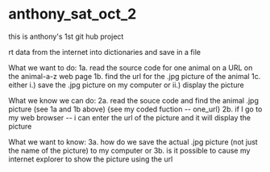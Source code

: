 # anthony_sat_oct_2
this is anthony's 1st git hub project

rt data from the internet into dictionaries and save in a file


 What we want to do:
     1a. read the source code for one animal on a URL on the animal-a-z web page
     1b. find the url for the .jpg picture of the animal
     1c. either i.) save the .jpg picture on my computer or
              ii.) display the picture
              
 What we know we can do:
     2a. read the souce code and find the animal .jpg picture (see 1a and 1b above) {see my coded fuction -- one_url}
     2b. if I go to my web browser -- i can enter the url of the picture and it will display the picture
     
 What we want to know:
     3a. how do we save the actual .jpg picture (not just the name of the picture) to my computer or
     3b. is it possible to cause my internet explorer to show the picture using the url
